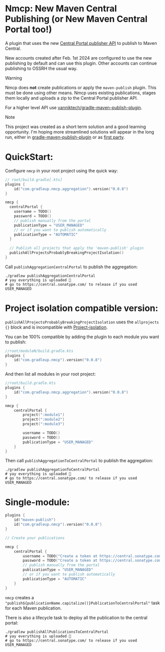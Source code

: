 # Nmcp: New Maven Central Publishing (or New Maven Central Portal too!)

A plugin that uses the new [Central Portal publisher API](https://central.sonatype.org/publish/publish-portal-api/) to publish to Maven Central.

New accounts created after Feb. 1st 2024 are configured to use the new publishing by default and can use this plugin. Other accounts can continue publishing to OSSRH the usual way.

> [!WARNING]
> Nmcp does **not** create publications or apply the `maven-publish` plugin. This must be done using other means. Nmcp uses existing publications, stages them locally and uploads a zip to the Central Portal publisher API.
>
> For a higher level API use [vanniktech/gradle-maven-publish-plugin](https://github.com/vanniktech/gradle-maven-publish-plugin/).

> [!NOTE]
> This project was created as a short term solution and a good learning opportunity. I'm hoping more streamlined solutions will appear in the long run, either
 in [gradle-maven-publish-plugin](https://github.com/vanniktech/gradle-maven-publish-plugin/issues/722) or as [first party](https://github.com/gradle/gradle/issues/28120).

# QuickStart:

Configure `nmcp` in your root project using the quick way:

```kotlin
// root/build.gradle[.kts]
plugins {
    id("com.gradleup.nmcp.aggregation").version("0.0.8")
}

nmcp {
  centralPortal {
    username = TODO()
    password = TODO()
    // publish manually from the portal
    publicationType = "USER_MANAGED"
    // or if you want to publish automatically
    publicationType = "AUTOMATIC"
  }
 
  // Publish all projects that apply the 'maven-publish' plugin
  publishAllProjectsProbablyBreakingProjectIsolation()
}
```

Call `publishAggregationCentralPortal` to publish the aggregation:

```
./gradlew publishAggregationCentralPortal
# yay everything is uploaded 🎉
# go to https://central.sonatype.com/ to release if you used USER_MANAGED
```

# Project isolation compatible version:

`publishAllProjectsProbablyBreakingProjectIsolation` uses the `allprojects {}` block and is incompatible with [Project-isolation](https://gradle.github.io/configuration-cache/). 

You can be 100% compatible by adding the plugin to each module you want to publish:

```kotlin
//root/moduleN/build.gradle.kts
plugins {
    id("com.gradleup.nmcp").version("0.0.8")
}
```

And then list all modules in your root project:

```kotlin
//root/build.gradle.kts
plugins {
    id("com.gradleup.nmcp.aggregation").version("0.0.8")
}

nmcp {
    centralPortal {
        project(":module1")
        project(":module2")
        project(":module3")

        username = TODO()
        password = TODO()
        publicationType = "USER_MANAGED"
    }
}
```

Then call `publishAggregationToCentralPortal` to publish the aggregation:

```
./gradlew publishAggregationToCentralPortal
# yay everything is uploaded 🎉
# go to https://central.sonatype.com/ to release if you used USER_MANAGED
```

# Single-module:

```kotlin
plugins {
    id("maven-publish")
    id("com.gradleup.nmcp").version("0.0.8")
}

// Create your publications

nmcp {
    centralPortal {
        username = TODO("Create a token at https://central.sonatype.com/account") 
        password = TODO("Create a token at https://central.sonatype.com/account")
        // publish manually from the portal
        publicationType = "USER_MANAGED"
        // or if you want to publish automatically
        publicationType = "AUTOMATIC"
    }
}
```

`nmcp` creates a `"publish${publicationName.capitalize()}PublicationToCentralPortal"` task for each Maven publication.

There is also a lifecycle task to deploy all the publication to the central portal:

```
./gradlew publishAllPublicationsToCentralPortal
# yay everything is uploaded 🎉
# go to https://central.sonatype.com/ to release if you used USER_MANAGED
```
